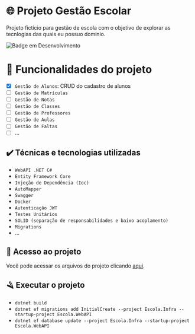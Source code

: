 # 🌐 Projeto Gestão Escolar

Projeto fictício para gestão de escola com o objetivo de explorar as tecnlogias das quais eu possuo domínio.

![Badge em Desenvolvimento](http://img.shields.io/static/v1?label=STATUS&message=EM%20DESENVOLVIMENTO&color=GREEN&style=for-the-badge)

# :hammer: Funcionalidades do projeto

- [X] `Gestão de Alunos`: CRUD do cadastro de alunos
- [ ] `Gestão de Matrículas`
- [ ] `Gestão de Notas`
- [ ] `Gestão de Classes`
- [ ] `Gestão de Professores`
- [ ] `Gestão de Aulas`
- [ ] `Gestão de Faltas`
- [ ] ...

## ✔️ Técnicas e tecnologias utilizadas

- ``WebAPI .NET C#``
- ``Entity Framework Core``
- ``Injeção de Dependência (Ioc)``
- ``AutoMapper``
- ``Swagger``
- ``Docker``
- ``Autenticação JWT``
- ``Testes Unitários``
- ``SOLID (separação de responsabilidades e baixo acoplamento)``
- ``Migrations``
- ...

## 📁 Acesso ao projeto
Você pode acessar os arquivos do projeto clicando [aqui](https://github.com/levinatanael/escola).

## 🪒 Executar o projeto

- ```dotnet build```
- ```dotnet ef migrations add InitialCreate --project Escola.Infra --startup-project Escola.WebAPI```
- ```dotnet ef database update --project Escola.Infra --startup-project Escola.WebAPI```

